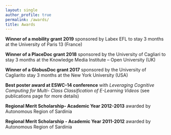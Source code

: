 ```yaml
---
layout: single
author_profile: true
permalink: /awards/
title: Awards
---
```



**Winner of a mobility grant 2019** sponsored by Labex EFL to stay 3 months at the University of Paris 13 (France)

**Winner of a PlaceDoc grant 2018** sponsored by the University of Cagliari to stay 3 months at the Knowledge Media Institute – Open University (UK)

**Winner of a GlobusDoc grant 2017** sponsored by the University of Cagliarito stay 3 months
at the New York University (USA)

**Best poster award at ESWC-14 conference** with *Leveraging Cognitive Computing for Multi-
Class Classification of E-Learning Videos* (see publications page for more details)

**Regional Merit Scholarship- Academic Year 2012-2013** awarded by Autonomous Region of Sardinia

**Regional Merit Scholarship - Academic Year 2011-2012** awarded by Autonomous Region of Sardinia





